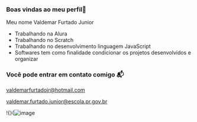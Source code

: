 ### Boas vindas ao meu perfil💙

Meu nome Valdemar Furtado Junior

- Trabalhando na Alura 
- Trabalhando no Scratch
- Trabalhando no desenvolvimento linguagem JavaScript
- Softwares tem como finalidade condicionar os projetos desenvolvidos e organizar

### Você pode entrar em contato comigo 📬

valdemarfurtadojr@hotmail.com

valdemar.furtado.junior@escola.pr.gov.br

!{}(![image](https://github.com/ValdemarFurtado/Valdemar-Furtado/assets/167814708/57526b91-806c-4f70-a61c-6e2ecc8a7db6)
